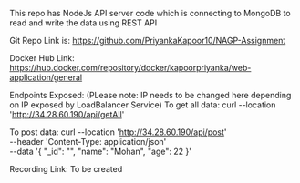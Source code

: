This repo has NodeJs API server code which is connecting to MongoDB to read and write the data using REST API

Git Repo Link is: https://github.com/PriyankaKapoor10/NAGP-Assignment

Docker Hub Link: https://hub.docker.com/repository/docker/kapoorpriyanka/web-application/general

Endpoints Exposed: (PLease note: IP needs to be changed here depending on IP exposed by LoadBalancer Service)
To get all data:
curl --location 'http://34.28.60.190/api/getAll'

To post data:
curl --location 'http://34.28.60.190/api/post' \
--header 'Content-Type: application/json' \
--data '{
    "_id": "",
    "name": "Mohan",
    "age": 22
}'

Recording Link: To be created

